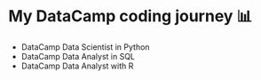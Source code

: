 # My DataCamp coding journey 📊

* DataCamp Data Scientist in Python
* DataCamp Data Analyst in SQL
* DataCamp Data Analyst with R



